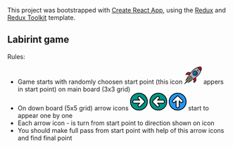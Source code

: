 This project was bootstrapped with [Create React App](https://github.com/facebook/create-react-app), using the [Redux](https://redux.js.org/) and [Redux Toolkit](https://redux-toolkit.js.org/) template.

## Labirint game

Rules:

* Game starts with randomly choosen start point (this icon  <img src="https://github.com/Nuruddin999/Labirint/blob/master/src/rocket.svg" width="40px" height="40px"> appers in start point)  on main board (3x3 grid)
* On down board (5x5 grid) arrow icons  <img src="https://github.com/Nuruddin999/Labirint/blob/master/src/right_ic.svg" width="40px" height="40px"> <img src="https://github.com/Nuruddin999/Labirint/blob/master/src/left_ic.svg" width="40px" height="40px"> <img src="https://github.com/Nuruddin999/Labirint/blob/master/src/up_ic.svg" width="40px" height="40px">   start to appear one by one
* Each arrow icon -  is turn from start point to direction shown on icon 
* You should make full pass from start point with help of this arrow icons and find final point 
